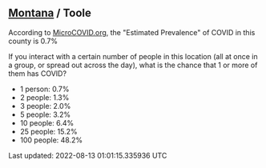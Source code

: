 
## [Montana](/united-states/montana) / Toole

According to [MicroCOVID.org](http://microcovid.org),
the "Estimated Prevalence" of COVID in this county is 0.7%

If you interact with a certain number of people in this location
(all at once in a group, or spread out across the day), what is the chance that
1 or more of them has COVID?

- 1 person: 0.7%
- 2 people: 1.3%
- 3 people: 2.0%
- 5 people: 3.2%
- 10 people: 6.4%
- 25 people: 15.2%
- 100 people: 48.2%

Last updated: 2022-08-13 01:01:15.335936 UTC
